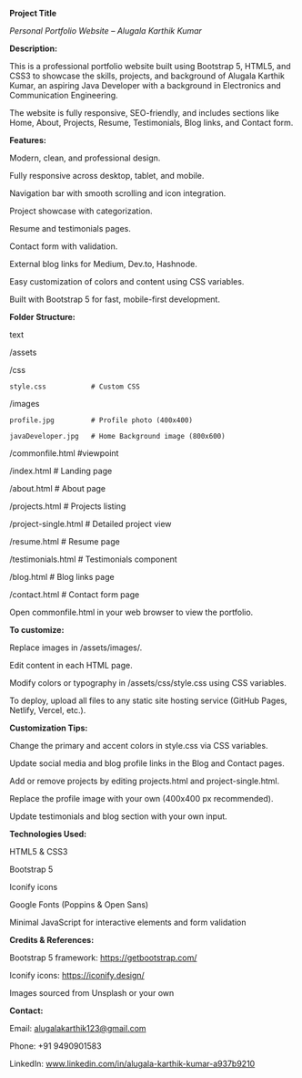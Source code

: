 **Project Title**

*Personal Portfolio Website – Alugala Karthik Kumar*

**Description:**

This is a professional portfolio website built using Bootstrap 5, HTML5, and CSS3 to showcase the skills, projects, and background of Alugala Karthik Kumar, an aspiring Java Developer with a background in Electronics and Communication Engineering.

The website is fully responsive, SEO-friendly, and includes sections like Home, About, Projects, Resume, Testimonials, Blog links, and Contact form.

**Features:**

Modern, clean, and professional design.

Fully responsive across desktop, tablet, and mobile.

Navigation bar with smooth scrolling and icon integration.

Project showcase with categorization.

Resume and testimonials pages.

Contact form with validation.

External blog links for Medium, Dev.to, Hashnode.

Easy customization of colors and content using CSS variables.

Built with Bootstrap 5 for fast, mobile-first development.

**Folder Structure:**

text

/assets

  /css
  
    style.css           # Custom CSS
    
  /images
  
    profile.jpg         # Profile photo (400x400)
    
    javaDeveloper.jpg   # Home Background image (800x600)
    
/commonfile.html        #viewpoint

/index.html             # Landing page

/about.html             # About page

/projects.html          # Projects listing

/project-single.html    # Detailed project view

/resume.html            # Resume page

/testimonials.html      # Testimonials component

/blog.html              # Blog links page

/contact.html           # Contact form page

Open commonfile.html in your web browser to view the portfolio.

**To customize:**

Replace images in /assets/images/.

Edit content in each HTML page.

Modify colors or typography in /assets/css/style.css using CSS variables.

To deploy, upload all files to any static site hosting service (GitHub Pages, Netlify, Vercel, etc.).

**Customization Tips:**

Change the primary and accent colors in style.css via CSS variables.

Update social media and blog profile links in the Blog and Contact pages.

Add or remove projects by editing projects.html and project-single.html.

Replace the profile image with your own (400x400 px recommended).

Update testimonials and blog section with your own input.

**Technologies Used:**

HTML5 & CSS3

Bootstrap 5

Iconify icons

Google Fonts (Poppins & Open Sans)

Minimal JavaScript for interactive elements and form validation

**Credits & References:**

Bootstrap 5 framework: https://getbootstrap.com/

Iconify icons: https://iconify.design/

Images sourced from Unsplash or your own

**Contact:**

Email: alugalakarthik123@gmail.com

Phone: +91 9490901583

LinkedIn: www.linkedin.com/in/alugala-karthik-kumar-a937b9210



